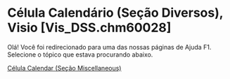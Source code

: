 
# Célula Calendário (Seção Diversos), Visio [Vis_DSS.chm60028]

Olá! Você foi redirecionado para uma das nossas páginas de Ajuda F1. Selecione o tópico que estava procurando abaixo.

[Célula Calendar (Seção Miscellaneous)](http://msdn.microsoft.com/library/7406b46d-b42d-187c-70e8-123c4da7e781%28Office.15%29.aspx)
